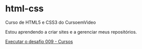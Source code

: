 # html-css
 Curso de HTML5 e CSS3 do CursoemVideo

 Estou aprendendo a criar sites e a gerenciar meus repositórios.

<a href="https://djeniferstarosky.github.io/html-css/desafios/d009/index.html"> Executar o desafio 009 - Cursos